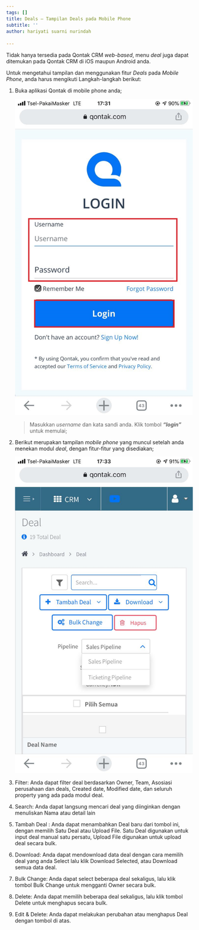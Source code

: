 ```yaml
---
tags: []
title: Deals – Tampilan Deals pada Mobile Phone
subtitle: ''
author: hariyati suarni nurindah

---
```

Tidak hanya tersedia pada Qontak CRM _web-based_, menu _deal_ juga dapat ditemukan pada Qontak CRM di iOS maupun Android anda.

Untuk mengetahui tampilan dan menggunakan fitur _Deals_ pada _Mobile Phone_, anda harus mengikuti Langkah-langkah berikut:

1. Buka aplikasi Qontak di mobile phone anda;

   ![](/uploads/whatsapp-image-2021-09-01-at-17-38-09.jpeg)

   > Masukkan _username_ dan kata sandi anda. Klik tombol **_“login”_** untuk memulai;
2. Berikut merupakan tampilan _mobile phone_ yang muncul setelah anda menekan modul _deal_, dengan fitur-fitur yang disediakan;

   ![](/uploads/dells-3.jpeg)
3. Filter: Anda dapat filter deal berdasarkan Owner, Team, Asosiasi perusahaan dan deals, Created date, Modified date, dan seluruh property yang ada pada modul deal.
4. Search: Anda dapat langsung mencari deal yang diinginkan dengan menuliskan Nama atau detail lain
5. Tambah Deal : Anda dapat menambahkan Deal baru dari tombol ini, dengan memilih Satu Deal atau Upload File. Satu Deal digunakan untuk input deal manual satu persatu, Upload File digunakan untuk upload deal secara bulk.
6. Download: Anda dapat mendownload data deal dengan cara memilih deal yang anda Select lalu klik Download Selected, atau Download semua data deal.
7. Bulk Change: Anda dapat select beberapa deal sekaligus, lalu klik tombol Bulk Change untuk mengganti Owner secara bulk.
8. Delete: Anda dapat memilih beberapa deal sekaligus, lalu klik tombol Delete untuk menghapus secara bulk.
9. Edit & Delete: Anda dapat melakukan perubahan atau menghapus Deal dengan tombol di atas.